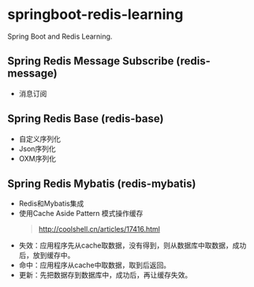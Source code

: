 # springboot-redis-learning
Spring Boot and Redis Learning.

## Spring Redis Message Subscribe (redis-message)
* 消息订阅

## Spring Redis Base (redis-base)
* 自定义序列化
* Json序列化
* OXM序列化

## Spring Redis Mybatis (redis-mybatis)
* Redis和Mybatis集成
* 使用Cache Aside Pattern 模式操作缓存 
    > http://coolshell.cn/articles/17416.html
* 失效：应用程序先从cache取数据，没有得到，则从数据库中取数据，成功后，放到缓存中。
* 命中：应用程序从cache中取数据，取到后返回。
* 更新：先把数据存到数据库中，成功后，再让缓存失效。
